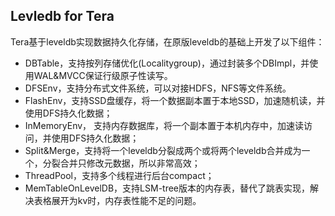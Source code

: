 Levledb for Tera
-----
Tera基于leveldb实现数据持久化存储，在原版leveldb的基础上开发了以下组件：
* DBTable，支持按列存储优化(Localitygroup)，通过封装多个DBImpl，并使用WAL&MVCC保证行级原子性读写。
* DFSEnv，支持分布式文件系统，可以对接HDFS，NFS等文件系统。
* FlashEnv，支持SSD盘缓存，将一个数据副本置于本地SSD，加速随机读，并使用DFS持久化数据；
* InMemoryEnv， 支持内存数据库，将一个副本置于本机内存中，加速读访问，并使用DFS持久化数据；
* Split&Merge，支持将一个leveldb分裂成两个或将两个leveldb合并成为一个，分裂合并只修改元数据，所以非常高效；
* ThreadPool，支持多个线程进行后台compact；
* MemTableOnLevelDB，支持LSM-tree版本的内存表，替代了跳表实现，解决表格展开为kv时，内存表性能不足的问题。
